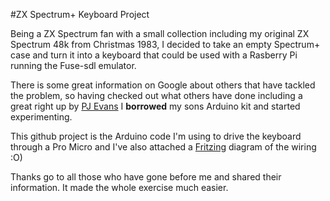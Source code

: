 #ZX Spectrum+ Keyboard Project

Being a ZX Spectrum fan with a small collection including my original ZX Spectrum 48k from Christmas 1983, I decided to take an empty Spectrum+ case and turn it into a keyboard that could be used with a Rasberry Pi running the Fuse-sdl emulator.

There is some great information on Google about others that have tackled the problem, so having checked out what others have done including a great right up by [PJ Evans](http://mrpjevans.com/2015/12/building-the-zx-raspberry-part-one/) I __borrowed__ my sons Arduino kit and started experimenting.

This github project is the Arduino code I'm using to drive the keyboard through a Pro Micro and I've also attached a [Fritzing](http://fritzing.org/home/) diagram of the wiring :O)

Thanks go to all those who have gone before me and shared their information. It made the whole exercise much easier.
